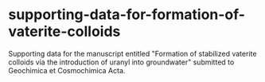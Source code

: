 # supporting-data-for-formation-of-vaterite-colloids
Supporting data for the manuscript entitled "Formation of stabilized vaterite colloids via the introduction of uranyl into groundwater" submitted to Geochimica et Cosmochimica Acta.
